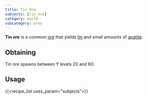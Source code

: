 ```yaml
---
title: Tin Ore
subjects: [tin_ore]
category: world
subcategory: ores
---
```


**Tin ore** is a common [ore](https://minecraft.fandom.com/wiki/Ore) that
yields [tin](../tin-ingot/) and small amounts of
[apatite](../apatite).

Obtaining
---------

Tin ore spawns between Y levels 20 and 60.

Usage
-----

{{<recipe_list uses_param="subjects">}}